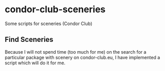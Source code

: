 # condor-club-sceneries
Some scripts for sceneries (Condor Club)

## Find Sceneries
Because I will not spend time (too much for me) on the search for a particular package with scenery on condor-club.eu, I have implemented a script which will do it for me.
